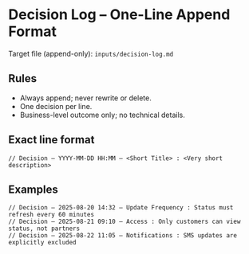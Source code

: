 # Decision Log – One-Line Append Format

Target file (append-only): `inputs/decision-log.md`

## Rules
- Always append; never rewrite or delete.
- One decision per line.
- Business-level outcome only; no technical details.

## Exact line format
```
// Decision – YYYY-MM-DD HH:MM – <Short Title> : <Very short description>
```

## Examples
```
// Decision – 2025-08-20 14:32 – Update Frequency : Status must refresh every 60 minutes
// Decision – 2025-08-21 09:10 – Access : Only customers can view status, not partners
// Decision – 2025-08-22 11:05 – Notifications : SMS updates are explicitly excluded
```
